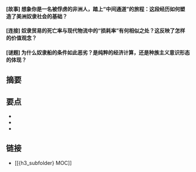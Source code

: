 #### [故事] 想象你是一名被俘虏的非洲人，踏上“中间通道”的旅程：这段经历如何塑造了美洲奴隶社会的基础？


#### [连接] 奴隶贸易的死亡率与现代物流中的“损耗率”有何相似之处？这反映了怎样的价值观念？


#### [谜题] 为什么奴隶船的条件如此恶劣？是纯粹的经济计算，还是种族主义意识形态的体现？


## 摘要


## 要点

- 
- 
- 

## 链接

- [[{h3_subfolder} MOC]]
